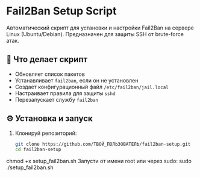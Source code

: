 # Fail2Ban Setup Script

Автоматический скрипт для установки и настройки Fail2Ban на сервере Linux (Ubuntu/Debian). Предназначен для защиты SSH от brute-force атак.

## 📜 Что делает скрипт

- Обновляет список пакетов
- Устанавливает `fail2ban`, если он не установлен
- Создает конфигурационный файл `/etc/fail2ban/jail.local`
- Настраивает правила для защиты `sshd`
- Перезапускает службу `fail2ban`

## ⚙️ Установка и запуск

1. Клонируй репозиторий:
   ```bash
   git clone https://github.com/ТВОЙ_ПОЛЬЗОВАТЕЛЬ/fail2ban-setup.git
   cd fail2ban-setup

chmod +x setup_fail2ban.sh
Запусти от имени root или через sudo:
sudo ./setup_fail2ban.sh
